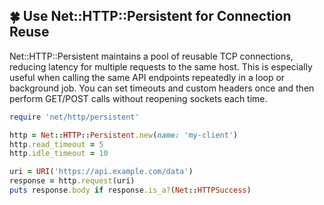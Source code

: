 ## 🍀 Use Net::HTTP::Persistent for Connection Reuse

Net::HTTP::Persistent maintains a pool of reusable TCP connections, reducing latency for multiple requests to the same host. This is especially useful when calling the same API endpoints repeatedly in a loop or background job. You can set timeouts and custom headers once and then perform GET/POST calls without reopening sockets each time.

```ruby
require 'net/http/persistent'

http = Net::HTTP::Persistent.new(name: 'my-client')
http.read_timeout = 5
http.idle_timeout = 10

uri = URI('https://api.example.com/data')
response = http.request(uri)
puts response.body if response.is_a?(Net::HTTPSuccess)
```
